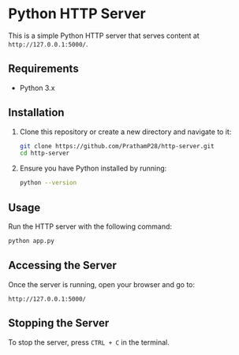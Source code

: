 # Python HTTP Server

This is a simple Python HTTP server that serves content at `http://127.0.0.1:5000/`.

## Requirements

- Python 3.x

## Installation

1. Clone this repository or create a new directory and navigate to it:

   ```sh
   git clone https://github.com/PrathamP28/http-server.git
   cd http-server
   ```

2. Ensure you have Python installed by running:
   ```sh
   python --version
   ```

## Usage

Run the HTTP server with the following command:

```sh
python app.py
```

## Accessing the Server

Once the server is running, open your browser and go to:

```
http://127.0.0.1:5000/
```

## Stopping the Server

To stop the server, press `CTRL + C` in the terminal.
